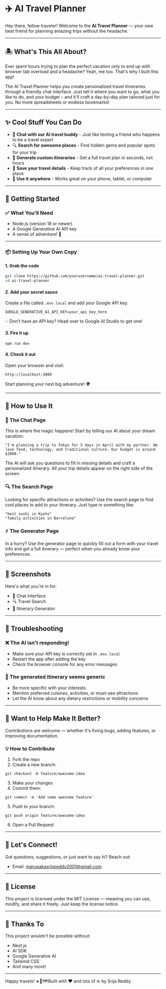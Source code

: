 
# ✈️ AI Travel Planner

Hey there, fellow traveler! Welcome to the **AI Travel Planner** — your new best friend for planning amazing trips without the headache.


---

## 🏝️ What's This All About?

Ever spent hours trying to plan the perfect vacation only to end up with browser tab overload and a headache? Yeah, me too. That's why I built this app!

The AI Travel Planner helps you create personalized travel itineraries through a friendly chat interface. Just tell it where you want to go, what you like to do, and your budget – and it'll craft a day-by-day plan tailored just for you. No more spreadsheets or endless bookmarks!

---

## ✨ Cool Stuff You Can Do

- 💬 **Chat with our AI travel buddy** - Just like texting a friend who happens to be a travel expert  
- 🔍 **Search for awesome places** - Find hidden gems and popular spots for your trip  
- 🧾 **Generate custom itineraries** - Get a full travel plan in seconds, not hours  
- 💾 **Save your travel details** - Keep track of all your preferences in one place  
- 📱 **Use it anywhere** - Works great on your phone, tablet, or computer  

---

## 🚀 Getting Started

### ✅ What You'll Need

- Node.js (version 18 or newer)  
- A Google Generative AI API key  
- A sense of adventure! 🧭  

---

### 📦 Setting Up Your Own Copy

#### 1. **Grab the code**

```bash
git clone https://github.com/yourusername/ai-travel-planner.git
cd ai-travel-planner
```

#### 2. **Add your secret sauce**

Create a file called `.env.local` and add your Google API key:

```plaintext
GOOGLE_GENERATIVE_AI_API_KEY=your_api_key_here
```

💡 Don't have an API key? Head over to Google AI Studio to get one!

#### 3. **Fire it up**

```shellscript
npm run dev
```

#### 4. **Check it out**

Open your browser and visit:

```plaintext
http://localhost:3000
```

Start planning your next big adventure! 🌍

---

## 🧳 How to Use It

### 💬 The Chat Page

This is where the magic happens! Start by telling our AI about your dream vacation:

```plaintext
"I'm planning a trip to Tokyo for 5 days in April with my partner. We love food, technology, and traditional culture. Our budget is around $2000."
```

The AI will ask you questions to fill in missing details and craft a personalized itinerary. All your trip details appear on the right side of the screen.

### 🔍 The Search Page

Looking for specific attractions or activities? Use the search page to find cool places to add to your itinerary. Just type in something like:

```plaintext
"best sushi in Kyoto"
"family activities in Barcelona"
```

### ⚡ The Generator Page

In a hurry? Use the generator page to quickly fill out a form with your travel info and get a full itinerary — perfect when you already know your preferences.

---

## 📱 Screenshots

Here's what you're in for:

- 💬 Chat Interface
- 🔍 Travel Search
- 🧾 Itinerary Generator


---

## 🔧 Troubleshooting

### ❌ The AI isn't responding!

- Make sure your API key is correctly set in `.env.local`
- Restart the app after adding the key
- Check the browser console for any error messages


### 🤖 The generated itinerary seems generic

- Be more specific with your interests
- Mention preferred cuisines, activities, or must-see attractions
- Let the AI know about any dietary restrictions or mobility concerns


---

## 🤝 Want to Help Make It Better?

Contributions are welcome — whether it's fixing bugs, adding features, or improving documentation.

### 💡 How to Contribute

1. Fork the repo
2. Create a new branch:

```shellscript
git checkout -b feature/awesome-idea
```


3. Make your changes
4. Commit them:

```shellscript
git commit -m 'Add some awesome feature'
```


5. Push to your branch:

```shellscript
git push origin feature/awesome-idea
```


6. Open a Pull Request


---

## 💬 Let's Connect!

Got questions, suggestions, or just want to say hi? Reach out:

- Email: [marupakasrijareddy2001@gmail.com](mailto:marupakasrijareddy2001@gmail.com)


---

## 📄 License

This project is licensed under the MIT License — meaning you can use, modify, and share it freely. Just keep the license notice.

---

## 🙏 Thanks To

This project wouldn't be possible without:

- Next.js
- AI SDK
- Google Generative AI
- Tailwind CSS
- And many more!


---

Happy travels! ✈️🌴🗺️Built with ❤️ and lots of ☕ by Srija Reddy
